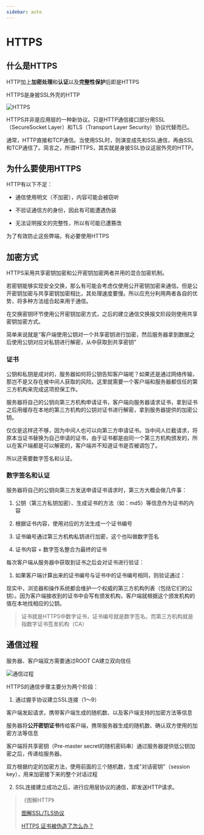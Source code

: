 ```yaml
---
sidebar: auto
---
```

# HTTPS

## 什么是HTTPS

HTTP加上**加密处理**和**认证**以及**完整性保护**后即是HTTPS

HTTPS是身披SSL外壳的HTTP

![HTTPS](https://gitee.com/zengsl/picBed/raw/master/img/20210204113541.png)

HTTPS并非是应用层的一种新协议。只是HTTP通信接口部分用SSL（SecureSocket Layer）和TLS（Transport Layer Security）协议代替而已。

通常，HTTP直接和TCP通信。当使用SSL时，则演变成先和SSL通信，再由SSL和TCP通信了。简言之，所谓HTTPS，其实就是身披SSL协议这层外壳的HTTP。

## 为什么要使用HTTPS

HTTP有以下不足：

- 通信使用明文（不加密），内容可能会被窃听

- 不验证通信方的身份，因此有可能遭遇伪装

- 无法证明报文的完整性，所以有可能已遭篡改

为了有效防止这些弊端，有必要使用HTTPS

## 加密方式

HTTPS采用共享密钥加密和公开密钥加密两者并用的混合加密机制。

若密钥能够实现安全交换，那么有可能会考虑仅使用公开密钥加密来通信。但是公开密钥加密与共享密钥加密相比，其处理速度要慢。所以应充分利用两者各自的优势，将多种方法组合起来用于通信。

在交换密钥环节使用公开密钥加密方式，之后的建立通信交换报文阶段则使用共享密钥加密方式。

简单来说就是“客户端使用公钥对一个共享密钥进行加密，然后服务器拿到数据之后使用公钥对应对私钥进行解密，从中获取到共享密钥”

### 证书

公钥和私钥是成对的，服务器如何将公钥告知客户端呢？如果还是通过网络传输，那岂不是又存在被中间人获取的风险。这里就需要一个客户端和服务器都信任的第三方机构来完成这项担保工作。

服务器将自己的公钥向第三方机构申请证书，客户端向服务器请求证书，拿到证书之后用缓存在本地的第三方机构的公钥对证书进行解密，拿到服务器提供的加密公钥。

仅仅是这样还不够，因为中间人也可以向第三方申请证书。当中间人拦截请求，将原本当证书替换为自己申请的证书，由于证书都是由同一个第三方机构颁发的，所以在客户端都是可以解密的，客户端并不知道证书是否被调包了。

所以还需要数字签名和认证。

### 数字签名和认证

服务器将自己的公钥向第三方发送申请证书请求时，第三方大概会做几件事：

1. 公钥（第三方私钥加密）、生成证书的方法（如：md5）等信息作为证书的内容

2. 根据证书内容，使用对应的方法生成一个证书编号

3. 证书编号通过第三方机构私钥进行加密，这个也叫做数字签名

4. 证书内容 + 数字签名整合为最终的证书

每次客户端从服务器中获取到证书之后会对证书进行验证：

1. 如果客户端计算出来的证书编号与证书中的证书编号相同，则验证通过：

现实中，浏览器和操作系统都会维护一个权威的第三方机构列表（包括它们的公钥）。因为客户端接收到的证书中会写有颁发机构，客户端就根据这个颁发机构的值在本地找相应的公钥。

> 证书就是HTTPS中数字证书，证书编号就是数字签名，而第三方机构就是指数字证书签发机构（CA）

## 通信过程


服务器、客户端双方需要通过ROOT CA建立双向信任


![通信过程](https://gitee.com/zengsl/picBed/raw/master/img/20210204115053.png)

HTTPS的通信步骤主要分为两个阶段：

1. 通过握手协议建立SSL连接（1～9）
	
客户端发起请求，携带客户端生成的随机数、以及客户端支持的加密方法等信息

服务器将**公开密钥证书**传给客户端，携带服务器生成的随机数、确认双方使用的加密方法等信息

客户端将共享密钥（Pre-master secret的随机密码串）通过服务器提供低公钥加密之后，传递给服务器。

双方根据约定的加密方法，使用前面的三个随机数，生成"对话密钥"（session key），用来加密接下来的整个对话过程
	
2. SSL连接建立成功之后，进行应用层协议的通信，即发送HTTP请求。


> 《图解HTTP》
> 
> [图解SSL/TLS协议](http://www.ruanyifeng.com/blog/2014/09/illustration-ssl.html)
> 
> [HTTPS 证书被伪造了怎么办？](https://network.51cto.com/art/202007/620700.htm)